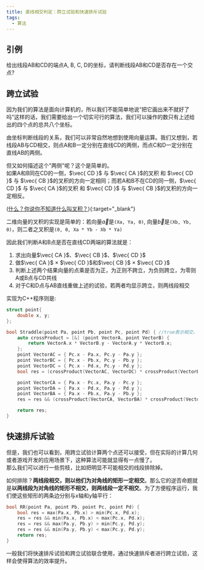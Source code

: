 ```yaml
---
title: 直线相交判定：跨立试验和快速排斥试验
tags: 
  - 算法
---
```


## 引例

给出线段AB和CD的端点A, B, C, D的坐标，请判断线段AB和CD是否存在一个交点?  

## 跨立试验

因为我们的算法是面向计算机的，所以我们不能简单地说“把它画出来不就好了吗”这样的话，我们需要给出一个切实可行的算法，我们可以操作的数只有上述给出的四个点的总共八个坐标。  

由坐标判断线段的关系，我们可以非常自然地想到使用向量运算。我们又想到，若线段AB与CD相交，则点A和B一定分别在直线CD的两侧，而点C和D一定分别在直线AB的两侧。  

但又如何描述这个"两侧"呢？这个是简单的。  
如果A和B同在CD的一侧，$\vec{ CD }$ 与 $\vec{ CA }$的叉积 和 $\vec{ CD }$ 与 $\vec{ CB }$的叉积的方向一定相同；而若A和B不在CD的同一侧，$\vec{ CD }$ 与 $\vec{ CA }$的叉积 和 $\vec{ CD }$ 与 $\vec{ CB }$的叉积的方向一定相反。  

([什么？你说你不知道什么叫叉积？](https://baike.baidu.com/item/%E5%90%91%E9%87%8F%E7%A7%AF/4601007)){:target="_blank"}

二维向量的叉积的实现是简单的：若向量$\vec{ a }$是`(Xa, Ya, 0)`,  向量$\vec{ b }$是`(Xb, Yb, 0)`，则二者之叉积是`(0, 0, Xa * Yb - Xb * Ya)`

因此我们判断A和B点是否在直线CD两端的算法就是：

1. 求出向量$\vec{ CA }$、$\vec{ CB }$、$\vec{ CD }$
2. 做$\vec{ CA }$ × $\vec{ CD }$和$\vec{ CB }$ × $\vec{ CD }$
3. 判断上述两个结果向量的点乘是否为正，为正则不跨立，为负则跨立，为零则A或B点与CD共线
4. 对于C和D点与AB直线重做上述的试验，若两者均显示跨立，则两线段相交

实现为C++程序则是:  

```cpp
struct point{
    double x, y;
};

bool Straddle(point Pa, point Pb, point Pc, point Pd) { //true表示相交，false表示不相交
    auto crossProduct = [&] (point VectorA, point VectorB) {
        return VectorA.x * VectorB.y - VectorA.y * VectorB.x;
    };
    point VectorAC = { Pc.x - Pa.x, Pc.y - Pa.y };
    point VectorBC = { Pc.x - Pb.x, Pc.y - Pb.y };
    point VectorDC = { Pc.x - Pd.x, Pc.y - Pd.y };
    bool res = (crossProduct(VectorAC, VectorDC) * crossProduct(VectorBC, VectorDC) <= 0);

    point VectorCA = { Pa.x - Pc.x, Pa.y - Pc.y };
    point VectorDA = { Pa.x - Pd.x, Pa.y - Pd.y };
    point VectorBA = { Pa.x - Pb.x, Pa.y - Pb.y };
    res = res && (crossProduct(VectorCA, VectorBA) * crossProduct(VectorDA, VectorBA) <= 0);

    return res;
}
```

## 快速排斥试验

但是，我们也可以看到，用跨立试验计算两个点还可以接受，但在实际的计算几何或者游戏开发的应用场景下，这种算法可能就显得有一点慢了。  
那么我们可以进行一些剪枝，比如把明显不可能相交的线段排除掉。  

如何排除？**两线段相交，则以他们为对角线的矩形一定相交**。那么它的逆否命题就是**以两线段为对角线的矩形不相交，则两线段一定不相交**。为了方便程序运行，我们使这些矩形的两条边分别与x轴和y轴平行：

```cpp
bool RR(point Pa, point Pb, point Pc, point Pd) {
    bool res = max(Pa.x, Pb.x) > min(Pc.x, Pd.x);
    res = res && min(Pa.x, Pb.x) < max(Pc.x, Pd.x);
    res = res && max(Pa.y, Pb.y) > min(Pc.y, Pd.y);
    res = res && min(Pa.y, Pb.y) < max(Pc.y, Pd.y);
    return res;
}
```
  
一般我们将快速排斥试验和跨立试验联合使用，通过快速排斥者进行跨立试验，这样会使得算法的效率提升。
